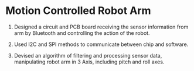 # Motion Controlled Robot Arm

1. Designed a circuit and PCB board receiving the sensor information from arm by Bluetooth and controlling the action of the robot.

2. Used I2C and SPI methods to communicate between chip and software.

3. Devised an algorithm of filtering and processing sensor data, manipulating robot arm in 3 Axis, including pitch and roll axes.

